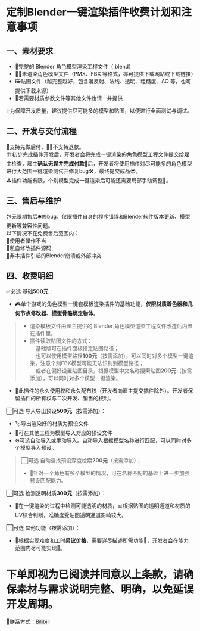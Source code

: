 # 定制Blender一键渲染插件收费计划和注意事项 
## 一、素材要求
- 🧩完整的 Blender 角色模型渲染工程文件（.blend）
- 🧍‍♀️未渲染角色模型文件（PMX、FBX 等格式，亦可提供下载网站或下载链接）
- 🖼贴图文件（越完整越好，包含漫反射、法线、透明、粗糙度、AO 等，也可提供下载来源）
- 📄若需要材质参数文件等其他文件也请一并提供

💡为保障开发质量，建议提供尽可能多的模型和贴图，以便进行全面测试与调试。

## 二、开发与交付流程
🥰支持先做后付，🙅‍♂️不支持退款。  
🏗初步完成插件开发后，开发者会将完成一键渲染的角色模型工程文件提交给雇主检查，雇主**确认无误并完成付款**💸后，开发者将使用插件对尽可能多的角色模型进行大范围一键渲染测试并修复bug🛠️，最终提交成品😎。   
⚠️插件功能有限，个别模型完成一键渲染后可能还需要局部手动调整🎨。

## 三、售后与维护
包无限期售后🛎修bug，仅限插件自身的程序错误和Blender软件版本更新、模型更新等兼容性问题。  
以下情况不在免费售后范围内：  
🚫使用者操作不当  
🚫私自修改插件源码  
🚫非本插件引起的Blender崩溃或外部冲突  

## 四、收费明细
✅必选 基础**500元**：  
- 🎮单个游戏的角色模型一键套模板渲染插件的基础功能，**仅限材质着色器和几何节点修改器、模型骨骼绑定物体**。
> - 渲染模板文件由雇主提供的 Blender 角色模型渲染工程文件改造后内置在插件里。  
> - 插件读取贴图文件的方式：  
  > &nbsp;&nbsp;&nbsp;&nbsp;基础版可在插件面板指定贴图路径；  
  > &nbsp;&nbsp;&nbsp;&nbsp;也可以使用模型路径**100元**（按需添加），可以同时对多个模型一键渲染，注意个别FBX模型可能无法识别到模型路径；  
  > &nbsp;&nbsp;&nbsp;&nbsp;或者在偏好设置贴图目录，根据模型中文名称搜索贴图**200元**（按需添加），可以同时对多个模型一键渲染。  
- 🔐此插件的永久使用权和永久配布权（开发者向雇主提交插件除外）。开发者保留插件的所有权与二次开发、销售的权利。

⬜可选 导入导出预设**500元**（按需添加）：  
- 🏷️导出渲染好的材质为预设文件
- 💾可在其他工程为模型导入对应的预设文件
- ⚙️可选自动导入或手动导入。自动导入根据模型名称进行匹配，可以同时对多个模型导入预设。

> ⬜可选 自动查找预设深度检索**200元**（按需添加）；  
> - 📜针对一个角色有多个模型的情况，可在名称匹配的基础上进一步加强预设匹配能力。  

⬜可选 检测透明材质**300元**（按需添加）：  
- 🔎在一键渲染的过程中检测可能透明的材质，📊根据贴图的透明通道和材质的UV综合判断，准确度受贴图透明通道影响较大。
  
⬜可选 其他功能（按需添加）：  
- 🧾根据实现难度和工时**另议价格**，需要详尽描述所需功能💬，开发者会在能力范围内尽可能实现🔧。  

# 下单即视为已阅读并同意以上条款，请确保素材与需求说明完整、明确，以免延误开发周期。  
🔗联系方式：[Bilibili](https://space.bilibili.com/230130803?spm_id_from=333.1007.0.0)

